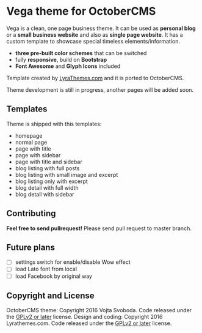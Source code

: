 # Vega theme for OctoberCMS

Vega is a clean, one page business theme. It can be used as **personal blog** or a **small business website** and also as **single page website**. It has a custom template to showcase special timeless elements/information.

- **three pre-built color schemes** that can be switched
- fully **responsive**, build on **Bootstrap**
- **Font Awesome** and **Glyph Icons** included

Template created by [LyraThemes.com](https://www.lyrathemes.com/vega/) and it is ported to OctoberCMS.

Theme development is still in progress, another pages will be added soon.

## Templates

Theme is shipped with this templates:

- homepage
- normal page
- page with title
- page with sidebar
- page with title and sidebar
- blog listing with full posts
- blog listing with small image and excerpt
- blog listing only with excerpt
- blog detail with full width
- blog detail with sidebar

## Contributing

**Feel free to send pullrequest!** Please send pull request to master branch.

## Future plans

- [ ] settings switch for enable/disable Wow effect
- [ ] load Lato font from local
- [ ] load Facebook by original way

## Copyright and License

OctoberCMS theme: Copyright 2016 Vojta Svoboda. Code released under the [GPLv2 or later](https://www.gnu.org/licenses/gpl.html) license.
Design and coding: Copyright 2016 Lyrathemes.com. Code released under the [GPLv2 or later](https://www.gnu.org/licenses/gpl.html) license.
